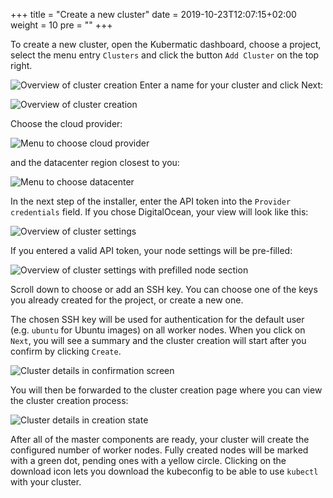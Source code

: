+++
title = "Create a new cluster"
date = 2019-10-23T12:07:15+02:00
weight = 10
pre = "<b></b>"
+++

To create a new cluster, open the Kubermatic dashboard, choose a project, select the menu entry `Clusters` and click the button `Add Cluster` on the top right.

![Overview of cluster creation](03-create-cluster-start.png)
 Enter a name for your cluster and click Next:

![Overview of cluster creation](03-create-cluster-choose-name.png)

Choose the cloud provider:

![Menu to choose cloud provider](03-create-cluster-choose-provider.png)

and the datacenter region closest to you:

![Menu to choose datacenter](03-create-cluster-choose-region.png)

In the next step of the installer, enter the API token into the `Provider credentials` field. If you chose DigitalOcean, your view will look like this:

![Overview of cluster settings](03-create-cluster-api-tokens.png)

If you entered a valid API token, your node settings will be pre-filled:

![Overview of cluster settings with prefilled node section](03-create-cluster-node-settings.png)

Scroll down to choose or add an SSH key. You can choose one of the keys you already created for the project, or create a new one.

The chosen SSH key will be used for authentication for the default user (e.g. `ubuntu` for Ubuntu images) on all worker nodes. When you click on `Next`, you will see a summary and the cluster creation will start after you confirm by clicking `Create`. 

![Cluster details in confirmation screen](03-create-cluster-confirm.png)

You will then be forwarded to the cluster creation page where you can view the cluster creation process:

![Cluster details in creation state](03-create-cluster-creation.png)

After all of the master components are ready, your cluster will create the configured number of worker nodes. Fully created nodes will be marked with a green dot, pending ones with a yellow circle. Clicking on the download icon lets you download the kubeconfig to be able to use `kubectl` with your cluster.
